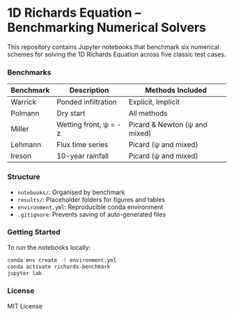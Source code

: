 # 1D Richards Equation – Benchmarking Numerical Solvers

This repository contains Jupyter notebooks that benchmark six numerical schemes for solving the 1D Richards Equation across five classic test cases.

### Benchmarks
| Benchmark | Description                     | Methods Included                |
|-----------|---------------------------------|----------------------------------|
| Warrick   | Ponded infiltration              | Explicit, Implicit               |
| Polmann   | Dry start                        | All methods                      |
| Miller    | Wetting front, ψ = -z            | Picard & Newton (ψ and mixed)    |
| Lehmann   | Flux time series                 | Picard (ψ and mixed)             |
| Ireson    | 10-year rainfall                 | Picard (ψ and mixed)             |

### Structure
- `notebooks/`: Organised by benchmark
- `results/`: Placeholder folders for figures and tables
- `environment.yml`: Reproducible conda environment
- `.gitignore`: Prevents saving of auto-generated files

### Getting Started
To run the notebooks locally:

```bash
conda env create -f environment.yml
conda activate richards-benchmark
jupyter lab
```

### License
MIT License
